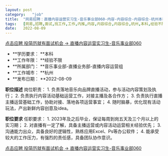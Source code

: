 ```yaml
---
layout:	post
category:	"job"
title:	"网易招聘：直播内容运营实习生-音乐事业部060-内容-内容综合-内容综合-杭州本科经验不限"
tags:	[网易,招聘,面试,找工作,工作,内推,内容,内容综合,内容综合,杭州,本科,经验不限]
date:	2022-08-09
---
```


[点击应聘 投简历就有面试机会 -> 直播内容运营实习生-音乐事业部060](http://mobile.bole.netease.com/bole/boleDetail?id=35420&employeeId=346f03c3cda5f04c&key=all)



- **学历要求： **本科
- **工作年限： **经验不限
- **所属部门： **音乐事业部-直播业务部-直播内容运营组
- **工作城市： **杭州
- **发布日期： **2022-08-09



**职位描述**
岗位职责：
    1. 负责落地音乐向品牌直播活动，参与活动内容策划及执行；
    2. 负责执行内容活动基础运营工作，对接主播及各合作方；
    3. 负责执行直播主播运营基础工作，协助对接、落地各项运营事宜；
    4. 随时脑暴，优化现有活动玩法，产出新鲜内容创意及idea。




**职位要求**
任职要求：
    1. 2023年及之后毕业，保证每周到岗五天及三个月以上的实习期；
    2. 对直播有一定了解，具备主播运营或内容活动运营相关经验优先；
    3. 沟通能力出众，具备良好的逻辑性，熟练应用Excel、Ps等办公软件；
    4. 能承受较大的工作压力，有强烈的责任感，具备团队协作意识。



[点击应聘 投简历就有面试机会 -> 直播内容运营实习生-音乐事业部060](http://mobile.bole.netease.com/bole/boleDetail?id=35420&employeeId=346f03c3cda5f04c&key=all)